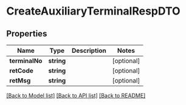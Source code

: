 # CreateAuxiliaryTerminalRespDTO

## Properties
Name | Type | Description | Notes
------------ | ------------- | ------------- | -------------
**terminalNo** | **string** |  | [optional] 
**retCode** | **string** |  | [optional] 
**retMsg** | **string** |  | [optional] 

[[Back to Model list]](../README.md#documentation-for-models) [[Back to API list]](../README.md#documentation-for-api-endpoints) [[Back to README]](../README.md)


